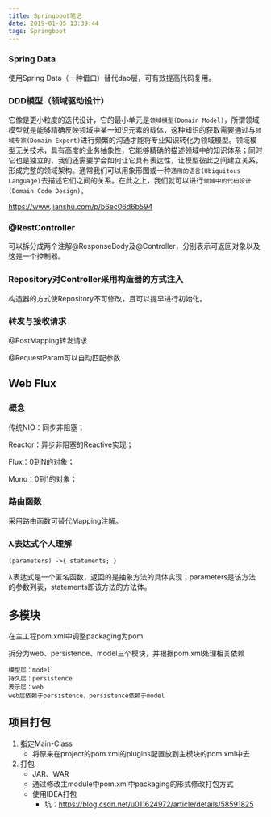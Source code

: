 ```yaml
---
title: Springboot笔记
date: 2019-01-05 13:39:44
tags: Springboot
---
```


### Spring Data

使用Spring Data（一种借口）替代dao层，可有效提高代码复用。

### DDD模型（领域驱动设计）

它像是更小粒度的迭代设计，它的最小单元是`领域模型(Domain Model)`，所谓领域模型就是能够精确反映领域中某一知识元素的载体，这种知识的获取需要通过与`领域专家(Domain Expert)`进行频繁的沟通才能将专业知识转化为领域模型。领域模型无关技术，具有高度的业务抽象性，它能够精确的描述领域中的知识体系；同时它也是独立的，我们还需要学会如何让它具有表达性，让模型彼此之间建立关系，形成完整的领域架构。通常我们可以用象形图或一种`通用的语言(Ubiquitous Language)`去描述它们之间的关系。在此之上，我们就可以进行`领域中的代码设计(Domain Code Design)`。

https://www.jianshu.com/p/b6ec06d6b594

### @RestController

可以拆分成两个注解@ResponseBody及@Controller，分别表示可返回对象以及这是一个控制器。

### Repository对Controller采用构造器的方式注入

构造器的方式使Repository不可修改，且可以提早进行初始化。

### 转发与接收请求

@PostMapping转发请求

@RequestParam可以自动匹配参数



## Web Flux

### 概念

传统NIO：同步非阻塞；

Reactor：异步非阻塞的Reactive实现；

Flux：0到N的对象；

Mono：0到1的对象；

### 路由函数

采用路由函数可替代Mapping注解。

### λ表达式个人理解

`(parameters) ->{ statements; }`

λ表达式是一个匿名函数，返回的是抽象方法的具体实现；parameters是该方法的参数列表，statements即该方法的方法体。



## 多模块

在主工程pom.xml中调整packaging为<packaging>pom</packaging>

拆分为web、persistence、model三个模块，并根据pom.xml处理相关依赖

```
模型层：model
持久层：persistence
表示层：web
web层依赖于persistence，persistence依赖于model
```



## 项目打包

1. 指定Main-Class
   - 将原来在project的pom.xml的plugins配置放到主模块的pom.xml中去
2. 打包
   - JAR、WAR
   - 通过修改主module中pom.xml中packaging的形式修改打包方式
   - 使用IDEA打包
     - 坑：https://blog.csdn.net/u011624972/article/details/58591825